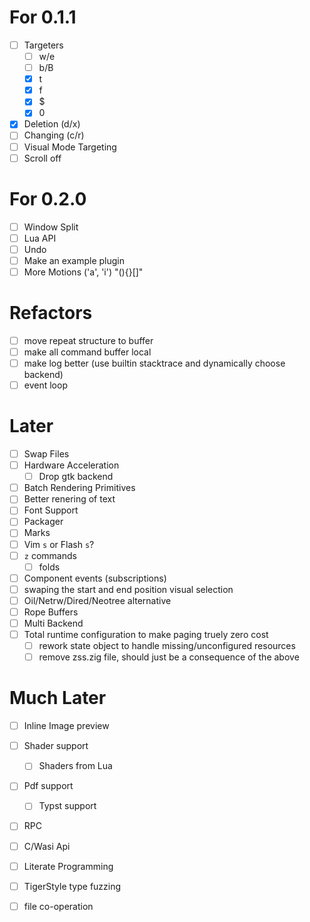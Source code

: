 # For 0.1.1
- [ ] Targeters
  - [ ] w/e
  - [ ] b/B
  - [x] t
  - [x] f
  - [x] $
  - [x] 0
- [x] Deletion (d/x)
- [ ] Changing (c/r)
- [ ] Visual Mode Targeting
- [ ] Scroll off

# For 0.2.0
- [ ] Window Split
- [ ] Lua API
- [ ] Undo
- [ ] Make an example plugin
- [ ] More Motions ('a', 'i') "(){}[]"

# Refactors
- [ ] move repeat structure to buffer
- [ ] make all command buffer local
- [ ] make log better (use builtin stacktrace and dynamically choose backend)
- [ ] event loop

# Later
- [ ] Swap Files
- [ ] Hardware Acceleration
  - [ ] Drop gtk backend
- [ ] Batch Rendering Primitives
- [ ] Better renering of text
- [ ] Font Support
- [ ] Packager
- [ ] Marks
- [ ] Vim `s` or Flash `s`?
- [ ] `z` commands
  - [ ] folds
- [ ] Component events (subscriptions)
- [ ] swaping the start and end position visual selection
- [ ] Oil/Netrw/Dired/Neotree alternative
- [ ] Rope Buffers
- [ ] Multi Backend
- [ ] Total runtime configuration to make paging truely zero cost
  - [ ] rework state object to handle missing/unconfigured resources
  - [ ] remove zss.zig file, should just be a consequence of the above

# Much Later
- [ ] Inline Image preview
- [ ] Shader support
  - [ ] Shaders from Lua
- [ ] Pdf support
  - [ ] Typst support
- [ ] RPC
- [ ] C/Wasi Api
- [ ] Literate Programming
- [ ] TigerStyle type fuzzing
- [ ] file co-operation

